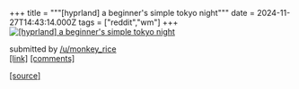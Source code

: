 +++
title = """[hyprland] a beginner's simple tokyo night"""
date = 2024-11-27T14:43:14.000Z
tags = ["reddit","wm"]
+++
[![[hyprland] a beginner's simple tokyo night](https://b.thumbs.redditmedia.com/CJJXohosXwq5I_E3abcMslA9EIP3BrbbULm7jb7W0es.jpg "[hyprland] a beginner's simple tokyo night")](https://www.reddit.com/r/unixporn/comments/1h15vk1/hyprland_a_beginners_simple_tokyo_night/)

submitted by [/u/monkey\_rice](https://www.reddit.com/user/monkey_rice)  
[\[link\]](https://www.reddit.com/gallery/1h15vk1) [\[comments\]](https://www.reddit.com/r/unixporn/comments/1h15vk1/hyprland_a_beginners_simple_tokyo_night/)

[[source]](https://www.reddit.com/r/unixporn/comments/1h15vk1/hyprland_a_beginners_simple_tokyo_night/)
